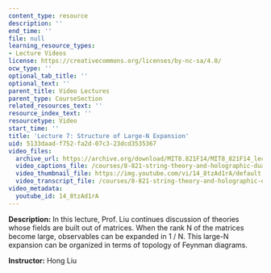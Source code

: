 ```yaml
---
content_type: resource
description: ''
end_time: ''
file: null
learning_resource_types:
- Lecture Videos
license: https://creativecommons.org/licenses/by-nc-sa/4.0/
ocw_type: ''
optional_tab_title: ''
optional_text: ''
parent_title: Video Lectures
parent_type: CourseSection
related_resources_text: ''
resource_index_text: ''
resourcetype: Video
start_time: ''
title: 'Lecture 7: Structure of Large-N Expansion'
uid: 5133daad-f752-fa2d-07c3-23dcd3535367
video_files:
  archive_url: https://archive.org/download/MIT8.821F14/MIT8_821F14_lec07_300k.mp4
  video_captions_file: /courses/8-821-string-theory-and-holographic-duality-fall-2014/91e1c73e7e095a7d866517b8df914f05_14_8tzAd1rA.vtt
  video_thumbnail_file: https://img.youtube.com/vi/14_8tzAd1rA/default.jpg
  video_transcript_file: /courses/8-821-string-theory-and-holographic-duality-fall-2014/e220540341b84d40f77717ba83501de0_14_8tzAd1rA.pdf
video_metadata:
  youtube_id: 14_8tzAd1rA
---
```


**Description:** In this lecture, Prof. Liu continues discussion of theories whose fields are built out of matrices. When the rank N of the matrices become large, observables can be expanded in 1 / N. This large-N expansion can be organized in terms of topology of Feynman diagrams.

**Instructor:** Hong Liu


